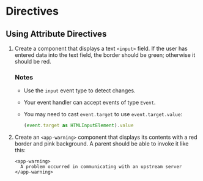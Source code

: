 # Directives

## Using Attribute Directives

1.  Create a component that displays a text `<input>` field. If the user has entered data into the text field, the border should be green; otherwise it should be red.

    ### Notes

      - Use the `input` event type to detect changes.
      - Your event handler can accept events of type `Event`.
      - You may need to cast `event.target` to use `event.target.value`:

          ```typescript
          (event.target as HTMLInputElement).value
          ```


2.  Create an `<app-warning>` component that displays its contents with a red border and pink background. A parent should be able to invoke it like this:

        <app-warning>
          A problem occurred in communicating with an upstream server
        </app-warning>
